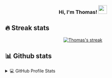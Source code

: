<!-- ## Hi there 👋

<!-- - 🔭 I’m currently working on ...
- 🌱 I’m currently learning ...
- 👯 I’m looking to collaborate on ...
- 🤔 I’m looking for help with ...
- 💬 Ask me about ...
- 📫 How to reach me: ...
- 😄 Pronouns: ...
- ⚡ Fun fact: ...  -->

<h3 align="center">
  Hi, I'm Thomas!
  <img src="https://media.giphy.com/media/hvRJCLFzcasrR4ia7z/giphy.gif" width="28">
<br/>

## 🔥 Streak stats

<!-- GitHub Readme Streak Stats - https://github.com/DenverCoder1/github-readme-streak-stats -->
<p align="center">
  <a href="https://github.com/DenverCoder1/github-readme-streak-stats">
    <img title="🔥 Get streak stats for your profile at git.io/streak-stats" alt="Thomas's streak" src="https://github-readme-streak-stats.herokuapp.com/?user=thliang01&theme=react&hide_border=true"/>
  </a>
</p>

## 📊 Github stats

<details> 
  <summary>💻 GitHub Profile Stats</summary>
  <br/>
    <p align="center">
      <a href="https://github.com/thliang01">
      <img height="192px" src="https://github-readme-stats.vercel.app/api?username=thliang01&count_private=true&show_icons=true&include_all_commits=true&custom_title=GitHub+Stats&theme=react">
      </a>
    </p>
    <p align="center">
      <a href="https://github.com/thliang01">
      <img height="192px" src="https://github-readme-stats.vercel.app/api/top-langs/?username=thliang01&count_private=true&layout=compact&theme=react">
      </a>
   <br/>
      <b>Note:</b> Top languages is only a metric of the languages my public code consists of and doesn't reflect experience or skill level.
</a>
</details> 

<!-- ## 🛠️   Languages and Tools: >

<!-- ## How to reach me: >
